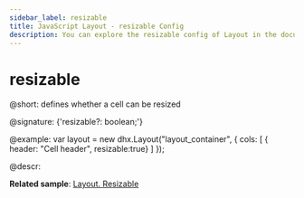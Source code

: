 ```yaml
---
sidebar_label: resizable
title: JavaScript Layout - resizable Config 
description: You can explore the resizable config of Layout in the documentation of the DHTMLX JavaScript UI library. Browse developer guides and API reference, try out code examples and live demos, and download a free 30-day evaluation version of DHTMLX Suite 7.
---
```


# resizable

@short: defines whether a cell can be resized

@signature: {'resizable?: boolean;'}

@example:
var layout = new dhx.Layout("layout_container", {
    cols: [
      { header: "Cell header", resizable:true}
    ]
});

@descr:

**Related sample**: [Layout. Resizable](https://snippet.dhtmlx.com/k2fj4nm0)

[comment]: # (@related: layout/init.md#initialize-layout layout/cell_configuration.md#resizability)
